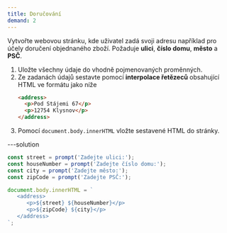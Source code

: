 ```yaml
---
title: Doručování
demand: 2
---
```


Vytvořte webovou stránku, kde uživatel zadá svoji adresu například pro účely doručení objednaného zboží. Požaduje **ulici**, **číslo domu**, **město** a **PSČ**.

1. Uložte všechny údaje do vhodně pojmenovaných proměnných.
1. Ze zadanách údajů sestavte pomocí **interpolace řetězeců** obsahující HTML ve formátu jako níže
   ```html
   <address>
     <p>Pod Stájemi 67</p>
     <p>12754 Klysnov</p>
   </address>
   ```
1. Pomocí `document.body.innerHTML` vložte sestavené HTML do stránky.

---solution

```js
const street = prompt('Zadejte ulici:');
const houseNumber = prompt('Zadejte číslo domu:');
const city = prompt('Zadejte město:');
const zipCode = prompt('Zadejte PSČ:');

document.body.innerHTML = `
   <address>
      <p>${street} ${houseNumber}</p>
      <p>${zipCode} ${city}</p>
   </address>
`;
```
